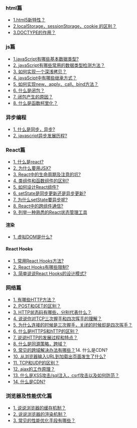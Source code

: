 
### html篇
* [1.html5新特性？](https://github.com/hzeyuan/Blog/blob/master/HTML5/html_1.md/#1html5新特性)
* [2.localStorage，sessionStorage，cookie 的区别？](https://github.com/hzeyuan/Blog/blob/master/HTML5/html_1.md#2localstoragesessionstoragecookie-%E7%9A%84%E5%8C%BA%E5%88%AB)
* [3.DOCTYPE的作用？](https://github.com/hzeyuan/Blog/blob/master/HTML5/html_1.md#3doctype%E7%9A%84%E4%BD%9C%E7%94%A8)


### js篇
* [1.javaScript有哪些基本数据类型?](https://github.com/hzeyuan/Blog/blob/master/JavaScript/js.md#1-javascript有哪些基本数据类型)
* [2. javaScript有哪些常用的数据类型检测方法？](https://github.com/hzeyuan/Blog/blob/master/JavaScript/js.md#2-javascript有哪些常用的数据类型检测方法)
* [3. 如何实现一个深浅拷贝？](https://github.com/hzeyuan/Blog/blob/master/JavaScript/js.md#3-如何实现一个深浅拷贝)
* [4. javaScipt中有哪些继承方式？](https://github.com/hzeyuan/Blog/blob/master/JavaScript/js.md#4-javaScipt中有哪些继承方式)
* [5. 如何实现new、apply、call、bind方法？](https://github.com/hzeyuan/Blog/blob/master/JavaScript/js.md#5-如何实现newapplycallbind方法)
* [6. 什么是闭包？](https://github.com/hzeyuan/Blog/blob/master/JavaScript/js.md#6-什么是闭包)
* [7. 闭包产生的原因？](https://github.com/hzeyuan/Blog/blob/master/JavaScript/js.md#7-闭包产生的原因)
* [8. 什么是函数柯里化？](https://github.com/hzeyuan/Blog/blob/master/JavaScript/js.md#8-什么是函数柯里化)

### 异步编程

* [1. 什么是同步，异步?](https://github.com/hzeyuan/Blog/blob/master/JavaScript/js_1.md#1-什么是同步异步)
* [2. javascript异步发展历程?](https://github.com/hzeyuan/Blog/blob/master/JavaScript/js_1.md#2-javascript异步发展历程)

### React篇
* [1. 什么是react?](https://github.com/hzeyuan/Blog/blob/master/React/react_basic_1.md#1-什么是react)
* [2. 为什么要用JSX?](https://github.com/hzeyuan/Blog/blob/master/React/react_basic_1.md#2-为什么要用JSX)
* [3. React中的生命周期及注意的坑?](https://github.com/hzeyuan/Blog/blob/master/React/react_basic_2.md#3-React中的生命周期及注意的坑)
* [4. 类组件和函数组件的区别?](https://github.com/hzeyuan/Blog/blob/master/React/react_basic_3.md#1-类组件和函数组件的区别)
* [5. 如何设计React组件?](https://github.com/hzeyuan/Blog/blob/master/React/react_basic_4.md#2-如何设计React组件)
* [6. setState是同步更新还是异步更新?](https://github.com/hzeyuan/Blog/blob/master/React/react_state_1.md#1-setState是同步更新还是异步更新)
* [7. 为什么setState要异步呢?](https://github.com/hzeyuan/Blog/blob/master/React/react_state_1.md#7-为什么setState要异步呢)
* [8. React中的跨组件通信?](https://github.com/hzeyuan/Blog/blob/master/React/react_state_1.md#8-React中的跨组件通信)
* [9. 列举一种熟悉的React状态管理工具](https://github.com/hzeyuan/Blog/blob/master/React/react_state_1.md#9-列举一种熟悉的React状态管理工具)

#### 渲染
* [1. 虚拟DOM是什么?](https://github.com/hzeyuan/Blog/blob/master/React/react_render_1.md#1-虚拟DOM是什么)

#### React Hooks
* [1. 常用React Hooks方法?](https://github.com/hzeyuan/Blog/blob/master/React/react_hooks_1.md#1-常用react-hooks方法)
* [2. React Hooks有哪些限制?](https://github.com/hzeyuan/Blog/blob/master/React/react_hooks_1.md#2-react-hooks有哪些限制)
* [3. 简单说说React Hooks的设计模式?](https://github.com/hzeyuan/Blog/blob/master/React/react_hooks_1.md#3-简单说说react-hooks的设计模式)


### 网络篇

* [1. 有哪些HTTP方法？]()
* [2. POST和GET的区别？]()
* [3. HTTP状态码有哪些，分别代表什么？]()
* [4. 说说你对TCP三次握手和四次挥手的理解？]()
* [5. 为什么连接的时候是三次握手，关闭的时候却是四次挥手？]()
* [6. 什么是HTTPS和hTTP的区别？]()
* [7. 说说HTTP的发展过程和特点？]()
* [8. 什么是同源策略，跨域？]()
* [9. 常见的跨域解决办法有哪些？]()14. 什么是CDN?
* [10. 从浏览器输入URL到加载出页面发生了什么?]()
* [11. TCP和UDP的区别？]()
* [12. ajax的工作原理？]()
* [13. 什么是XSS攻击/sql注入，csrf攻击以及如何防范？]()
* [14. 什么是CDN?]()


### 浏览器及性能优化篇

* [1. 说说浏览器的缓存机制？]()
* [2. 说说浏览器的渲染机制？]()
* [3. 常见的性能优化手段有哪些？]()


